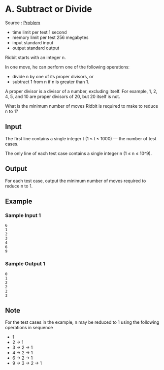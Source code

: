 # A. Subtract or Divide

Source : [Problem](https://codeforces.com/problemset/problem/1451/A)

- time limit per test 1 second
- memory limit per test 256 megabytes
- input standard input
- output standard output

Ridbit starts with an integer n.

In one move, he can perform one of the following operations:

- divide n by one of its proper divisors, or
- subtract 1 from n if n is greater than 1.

A proper divisor is a divisor of a number, excluding itself. For example, 1, 2, 4, 5, and 10 are proper divisors of 20, but 20 itself is not.

What is the minimum number of moves Ridbit is required to make to reduce n to 1?

## Input

The first line contains a single integer t (1 ≤ t ≤ 1000) — the number of test cases.

The only line of each test case contains a single integer n (1 ≤ n ≤ 10^9).

## Output

For each test case, output the minimum number of moves required to reduce n to 1.

## Example

### Sample Input 1

    6
    1
    2
    3
    4
    6
    9

### Sample Output 1

    0
    1
    2
    2
    2
    3

## Note

For the test cases in the example, n may be reduced to 1 using the following operations in sequence

- 1
- 2 → 1
- 3 → 2 → 1
- 4 → 2 → 1
- 6 → 2 → 1
- 9 → 3 → 2 → 1
